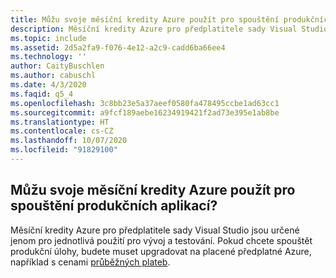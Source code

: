 ```yaml
---
title: Můžu svoje měsíční kredity Azure použít pro spouštění produkčních aplikací?
description: Měsíční kredity Azure pro předplatitele sady Visual Studio jsou určené jenom pro jednotlivá použití pro vývoj a testování. Pokud chcete spouštět produkční...
ms.topic: include
ms.assetid: 2d5a2fa9-f076-4e12-a2c9-cadd6ba66ee4
ms.technology: ''
author: CaityBuschlen
ms.author: cabuschl
ms.date: 4/3/2020
ms.faqid: q5_4
ms.openlocfilehash: 3c8bb23e5a37aeef0580fa478495ccbe1ad63cc1
ms.sourcegitcommit: a9fcf189aebe16234919421f2ad73e395e1ab8be
ms.translationtype: HT
ms.contentlocale: cs-CZ
ms.lasthandoff: 10/07/2020
ms.locfileid: "91829100"
---
```

## <a name="can-i-use-my-monthly-azure-credits-to-run-production-applications"></a>Můžu svoje měsíční kredity Azure použít pro spouštění produkčních aplikací?

Měsíční kredity Azure pro předplatitele sady Visual Studio jsou určené jenom pro jednotlivá použití pro vývoj a testování. Pokud chcete spouštět produkční úlohy, budete muset upgradovat na placené předplatné Azure, například s cenami [průběžných plateb](https://azure.microsoft.com/offers/ms-azr-0003p/).
